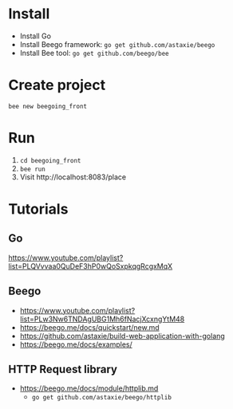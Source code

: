 # Install

- Install Go
- Install Beego framework: `go get github.com/astaxie/beego`
- Install Bee tool: `go get github.com/beego/bee`

# Create project

`bee new beegoing_front`

# Run

1. `cd beegoing_front`
2. `bee run`
3. Visit http://localhost:8083/place

# Tutorials

## Go

https://www.youtube.com/playlist?list=PLQVvvaa0QuDeF3hP0wQoSxpkqgRcgxMqX

## Beego

- https://www.youtube.com/playlist?list=PLw3Nw6TNDAgUBG1Mh6fNacjXcxngYtM48 
- https://beego.me/docs/quickstart/new.md 
- https://github.com/astaxie/build-web-application-with-golang
- https://beego.me/docs/examples/

## HTTP Request library

- https://beego.me/docs/module/httplib.md
	- `go get github.com/astaxie/beego/httplib`

